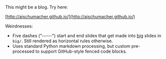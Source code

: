 This might be a blog. Try here:

[http://ajschumacher.github.io/](http://ajschumacher.github.io/)

Weirdnesses:

 * Five dashes ("-----") start and end slides that get made into
   [big][] slides in `big/`. Still rendered as horizontal rules
   otherwise.
 * Uses standard Python markdown processing, but custom pre-processed
   to support GitHub-style fenced code blocks.

[big]: https://github.com/tmcw/big
